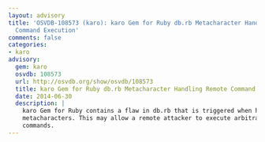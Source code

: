 ```yaml
---
layout: advisory
title: 'OSVDB-108573 (karo): karo Gem for Ruby db.rb Metacharacter Handling Remote
  Command Execution'
comments: false
categories:
- karo
advisory:
  gem: karo
  osvdb: 108573
  url: http://osvdb.org/show/osvdb/108573
  title: karo Gem for Ruby db.rb Metacharacter Handling Remote Command Execution
  date: 2014-06-30
  description: |
    karo Gem for Ruby contains a flaw in db.rb that is triggered when handling
    metacharacters. This may allow a remote attacker to execute arbitrary
    commands.
---
```

